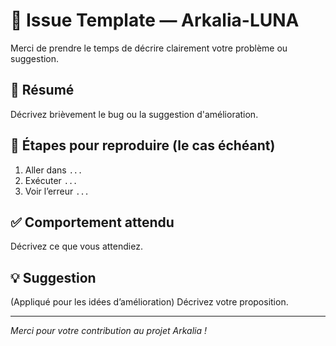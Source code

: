 # 📝 Issue Template — Arkalia-LUNA

Merci de prendre le temps de décrire clairement votre problème ou suggestion.

## 📌 Résumé

Décrivez brièvement le bug ou la suggestion d'amélioration.

## 🔁 Étapes pour reproduire (le cas échéant)

1. Aller dans `...`
2. Exécuter `...`
3. Voir l’erreur `...`

## ✅ Comportement attendu

Décrivez ce que vous attendiez.

## 💡 Suggestion

(Appliqué pour les idées d’amélioration) Décrivez votre proposition.

---

*Merci pour votre contribution au projet Arkalia !*
